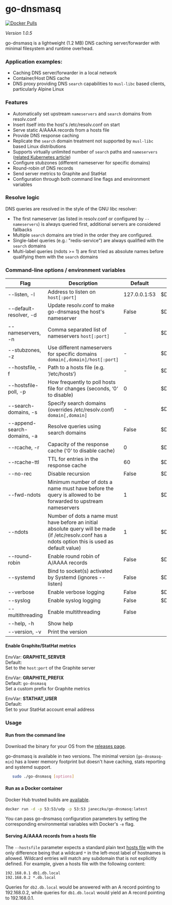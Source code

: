 # go-dnsmasq
[![Docker Pulls](https://img.shields.io/docker/pulls/janeczku/go-dnsmasq.svg)](https://hub.docker.com/r/janeczku/go-dnsmasq/)

*Version 1.0.5*

go-dnsmasq is a lightweight (1.2 MB) DNS caching server/forwarder with minimal filesystem and runtime overhead.

### Application examples:

- Caching DNS server/forwarder in a local network
- Container/Host DNS cache
- DNS proxy providing DNS `search` capabilities to `musl-libc` based clients, particularly Alpine Linux

### Features

* Automatically set upstream `nameservers` and `search` domains from resolv.conf
* Insert itself into the host's /etc/resolv.conf on start
* Serve static A/AAAA records from a hosts file
* Provide DNS response caching
* Replicate the `search` domain treatment not supported by `musl-libc` based Linux distributions
* Supports virtually unlimited number of `search` paths and `nameservers` ([related Kubernetes article](https://github.com/kubernetes/kubernetes/tree/master/cluster/addons/dns#known-issues))
* Configure stubzones (different nameserver for specific domains)
* Round-robin of DNS records
* Send server metrics to Graphite and StatHat
* Configuration through both command line flags and environment variables

### Resolve logic

DNS queries are resolved in the style of the GNU libc resolver:
* The first nameserver (as listed in resolv.conf or configured by `--nameservers`) is always queried first, additional servers are considered fallbacks
* Multiple `search` domains are tried in the order they are configured. 
* Single-label queries (e.g.: "redis-service") are always qualified with the `search` domains
* Multi-label queries (ndots >= 1) are first tried as absolute names before qualifying them with the `search` domains

### Command-line options / environment variables

| Flag                           | Description                                                                   | Default       | Environment vars     |
| ------------------------------ | ----------------------------------------------------------------------------- | ------------- | -------------------- |
| --listen, -l                   | Address to listen on  `host[:port]`                                           | 127.0.0.1:53  | $DNSMASQ_LISTEN      |
| --default-resolver, -d         | Update resolv.conf to make go-dnsmasq the host's nameserver                   | False         | $DNSMASQ_DEFAULT     |
| --nameservers, -n              | Comma separated list of nameservers `host[:port]`                             | -             | $DNSMASQ_SERVERS     |
| --stubzones, -z                | Use different nameservers for specific domains `domain[,domain]/host[:port]`  | -             | $DNSMASQ_STUB        |
| --hostsfile, -f                | Path to a hosts file (e.g. ‘/etc/hosts‘)                                      | -             | $DNSMASQ_HOSTSFILE   |
| --hostsfile-poll, -p           | How frequently to poll hosts file for changes (seconds, ‘0‘ to disable)       | 0             | $DNSMASQ_POLL        |
| --search-domains, -s           | Specify search domains (overrides /etc/resolv.conf) `domain[,domain]`         | -             | $DNSMASQ_SEARCH      |
| --append-search-domains, -a    | Resolve queries using search domains                                          | False         | $DNSMASQ_APPEND      |
| --rcache, -r                   | Capacity of the response cache (‘0‘ to disable cache)                         | 0             | $DNSMASQ_RCACHE      |
| --rcache-ttl                   | TTL for entries in the response cache                                         | 60            | $DNSMASQ_RCACHE_TTL  |
| --no-rec                       | Disable recursion                                                             | False         | $DNSMASQ_NOREC       |
| --fwd-ndots                    | Minimum number of dots a name must have before the query is allowed to be forwarded to upstream nameservers | 1  | $DNSMASQ_FWD_NDOTS   |
| --ndots                        | Number of dots a name must have before an initial absolute query will be made (if /etc/resolv.conf has a ndots option this is used as default value) | 1  | $DNSMASQ_NDOTS |
| --round-robin                  | Enable round robin of A/AAAA records                                          | False         | $DNSMASQ_RR          |
| --systemd                      | Bind to socket(s) activated by Systemd (ignores --listen)                     | False         | $DNSMASQ_SYSTEMD     |
| --verbose                      | Enable verbose logging                                                        | False         | $DNSMASQ_VERBOSE     |
| --syslog                       | Enable syslog logging                                                         | False         | $DNSMASQ_SYSLOG      |
| --multithreading               | Enable multithreading                                                         | False         |                      |
| --help, -h                     | Show help                                                                     |               |                      |
| --version, -v                  | Print the version                                                             |               |                      |

#### Enable Graphite/StatHat metrics

EnvVar: **GRAPHITE_SERVER**  
Default: ` `  
Set to the `host:port` of the Graphite server

EnvVar: **GRAPHITE_PREFIX**  
Default: `go-dnsmasq`  
Set a custom prefix for Graphite metrics

EnvVar: **STATHAT_USER**  
Default: ` `  
Set to your StatHat account email address

### Usage

#### Run from the command line

Download the binary for your OS from the [releases page](https://github.com/janeczku/go-dnsmasq/releases/latest).    

go-dnsmasq is available in two versions. The minimal version (`go-dnsmasq-min`) has a lower memory footprint but doesn't have caching, stats reporting and systemd support.

```sh
   sudo ./go-dnsmasq [options]
```

#### Run as a Docker container

Docker Hub trusted builds are [available](https://hub.docker.com/r/janeczku/go-dnsmasq/).

```sh
docker run -d -p 53:53/udp -p 53:53 janeczku/go-dnsmasq:latest
```

You can pass go-dnsmasq configuration parameters by setting the corresponding environmental variables with Docker's `-e` flag.

#### Serving A/AAAA records from a hosts file
The `--hostsfile` parameter expects a standard plain text [hosts file](https://en.wikipedia.org/wiki/Hosts_(file)) with the only difference being that a wildcard `*` in the left-most label of hostnames is allowed. Wildcard entries will match any subdomain that is not explicitly defined.
For example, given a hosts file with the following content:

```
192.168.0.1 db1.db.local
192.168.0.2 *.db.local
```

Queries for `db2.db.local` would be answered with an A record pointing to 192.168.0.2, while queries for `db1.db.local` would yield an A record pointing to 192.168.0.1.
